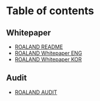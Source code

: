 # Table of contents

## Whitepaper

- [ROALAND README](README.md)
- [ROALAND Whitepaper ENG](whitepaper/roaland-whitepaper-eng.md)
- [ROALAND Whitepaper KOR](whitepaper/roaland-whitepaper-kor.md)

## Audit

- [ROALAND AUDIT](audit/roaland-audit.md)
